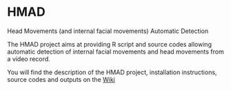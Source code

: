 # HMAD
Head Movements (and internal facial movements) Automatic Detection

The HMAD project aims at providing R script and source codes allowing automatic detection of internal facial movements and head movements from a video record.

You will find the description of the HMAD project, installation instructions, source codes and outputs on the [Wiki](https://github.com/srauzy/HMAD/wiki/Home)

